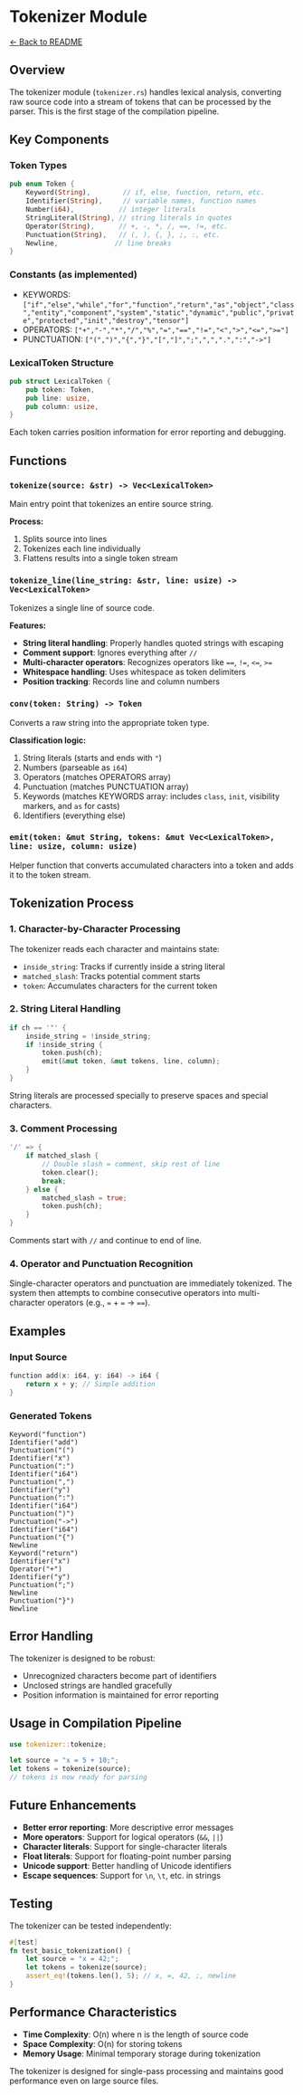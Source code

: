# Tokenizer Module

[← Back to README](../README.md)

## Overview

The tokenizer module (`tokenizer.rs`) handles lexical analysis, converting raw source code into a stream of tokens that can be processed by the parser. This is the first stage of the compilation pipeline.

## Key Components

### Token Types

```rust
pub enum Token {
    Keyword(String),        // if, else, function, return, etc.
    Identifier(String),     // variable names, function names
    Number(i64),           // integer literals
    StringLiteral(String), // string literals in quotes
    Operator(String),      // +, -, *, /, ==, !=, etc.
    Punctuation(String),   // (, ), {, }, ;, :, etc.
    Newline,              // line breaks
}
```

### Constants (as implemented)

- KEYWORDS: `["if","else","while","for","function","return","as","object","class","entity","component","system","static","dynamic","public","private","protected","init","destroy","tensor"]`
- OPERATORS: `["+","-","*","/","%","=","==","!=","<",">","<=",">="]`
- PUNCTUATION: `["(",")","{","}","[","]",";",",",".",":","->"]`

### LexicalToken Structure

```rust
pub struct LexicalToken {
    pub token: Token,
    pub line: usize,
    pub column: usize,
}
```

Each token carries position information for error reporting and debugging.

## Functions

### `tokenize(source: &str) -> Vec<LexicalToken>`

Main entry point that tokenizes an entire source string.

**Process:**
1. Splits source into lines
2. Tokenizes each line individually
3. Flattens results into a single token stream

### `tokenize_line(line_string: &str, line: usize) -> Vec<LexicalToken>`

Tokenizes a single line of source code.

**Features:**
- **String literal handling**: Properly handles quoted strings with escaping
- **Comment support**: Ignores everything after `//` 
- **Multi-character operators**: Recognizes operators like `==`, `!=`, `<=`, `>=`
- **Whitespace handling**: Uses whitespace as token delimiters
- **Position tracking**: Records line and column numbers

### `conv(token: String) -> Token`

Converts a raw string into the appropriate token type.

**Classification logic:**
1. String literals (starts and ends with `"`)
2. Numbers (parseable as `i64`)
3. Operators (matches OPERATORS array)
4. Punctuation (matches PUNCTUATION array)
5. Keywords (matches KEYWORDS array: includes `class`, `init`, visibility markers, and `as` for casts)
6. Identifiers (everything else)

### `emit(token: &mut String, tokens: &mut Vec<LexicalToken>, line: usize, column: usize)`

Helper function that converts accumulated characters into a token and adds it to the token stream.

## Tokenization Process

### 1. Character-by-Character Processing

The tokenizer reads each character and maintains state:
- `inside_string`: Tracks if currently inside a string literal
- `matched_slash`: Tracks potential comment starts
- `token`: Accumulates characters for the current token

### 2. String Literal Handling

```rust
if ch == '"' {
    inside_string = !inside_string;
    if !inside_string {
        token.push(ch);
        emit(&mut token, &mut tokens, line, column);
    }
}
```

String literals are processed specially to preserve spaces and special characters.

### 3. Comment Processing

```rust
'/' => {
    if matched_slash {
        // Double slash = comment, skip rest of line
        token.clear();
        break;
    } else {
        matched_slash = true;
        token.push(ch);
    }
}
```

Comments start with `//` and continue to end of line.

### 4. Operator and Punctuation Recognition

Single-character operators and punctuation are immediately tokenized. The system then attempts to combine consecutive operators into multi-character operators (e.g., `=` + `=` → `==`).

## Examples

### Input Source
```mm
function add(x: i64, y: i64) -> i64 {
    return x + y; // Simple addition
}
```

### Generated Tokens
```
Keyword("function")
Identifier("add")
Punctuation("(")
Identifier("x")
Punctuation(":")
Identifier("i64")
Punctuation(",")
Identifier("y")
Punctuation(":")
Identifier("i64")
Punctuation(")")
Punctuation("->")
Identifier("i64")
Punctuation("{")
Newline
Keyword("return")
Identifier("x")
Operator("+")
Identifier("y")
Punctuation(";")
Newline
Punctuation("}")
Newline
```

## Error Handling

The tokenizer is designed to be robust:
- Unrecognized characters become part of identifiers
- Unclosed strings are handled gracefully
- Position information is maintained for error reporting

## Usage in Compilation Pipeline

```rust
use tokenizer::tokenize;

let source = "x = 5 + 10;";
let tokens = tokenize(source);
// tokens is now ready for parsing
```

## Future Enhancements

- **Better error reporting**: More descriptive error messages
- **More operators**: Support for logical operators (`&&`, `||`)
- **Character literals**: Support for single-character literals
- **Float literals**: Support for floating-point number parsing
- **Unicode support**: Better handling of Unicode identifiers
- **Escape sequences**: Support for `\n`, `\t`, etc. in strings

## Testing

The tokenizer can be tested independently:

```rust
#[test]
fn test_basic_tokenization() {
    let source = "x = 42;";
    let tokens = tokenize(source);
    assert_eq!(tokens.len(), 5); // x, =, 42, ;, newline
}
```

## Performance Characteristics

- **Time Complexity**: O(n) where n is the length of source code
- **Space Complexity**: O(n) for storing tokens
- **Memory Usage**: Minimal temporary storage during tokenization

The tokenizer is designed for single-pass processing and maintains good performance even on large source files.
